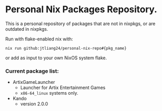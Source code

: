 # Personal Nix Packages Repository.

This is a personal repository of packages that are not in nixpkgs, or are outdated in nixpkgs.

Run with flake-enabled nix with:

```
nix run github:jtliang24/personal-nix-repo#{pkg_name}
```

or add as input to your own NixOS system flake.

### Current package list:

* ArtixGameLauncher
  * Launcher for Artix Entertainment Games
  * `x86-64_linux` systems only.
* Kando
  * version 2.0.0
